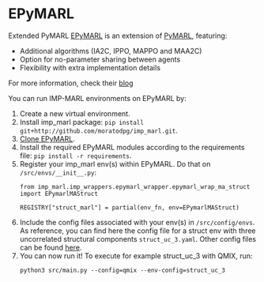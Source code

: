 # EPyMARL

Extended PyMARL [EPyMARL](https://github.com/uoe-agents/epymarl) is an extension of [PyMARL](https://github.com/oxwhirl/pymarl), featuring:
- Additional algorithms (IA2C, IPPO, MAPPO and MAA2C)
- Option for no-parameter sharing between agents
- Flexibility with extra implementation details

For more information, check their [blog](https://agents.inf.ed.ac.uk/blog/epymarl/)

You can run IMP-MARL environments on EPyMARL by:

1. Create a new virtual environment.
2. Install imp_marl package: `pip install git+http://github.com/moratodpg/imp_marl.git`.
3. [Clone EPyMARL](https://github.com/uoe-agents/epymarl).
4. Install the required EPyMARL modules according to the requirements file: `pip install -r requirements`.
5. Register your imp_marl env(s) within EPyMARL. Do that on `/src/envs/__init__.py`:
    ```
    from imp_marl.imp_wrappers.epymarl_wrapper.epymarl_wrap_ma_struct import EPymarlMAStruct

    REGISTRY["struct_marl"] = partial(env_fn, env=EPymarlMAStruct)
    ```
6. Include the config files associated with your env(s) in `/src/config/envs`. As reference, you can find here the config file for a struct env with three uncorrelated structural components `struct_uc_3.yaml`. Other config files can be found [here](https://github.com/moratodpg/imp_marl/tree/main/papers/neurips_23/pymarl/config/envs). 
7. You can now run it! To execute for example struct_uc_3 with QMIX, run: 
    ```
    python3 src/main.py --config=qmix --env-config=struct_uc_3
    ```

